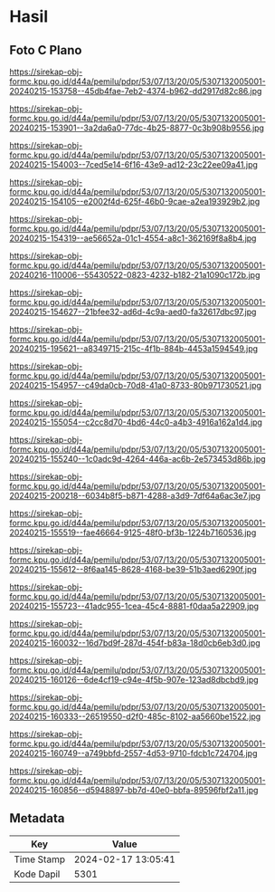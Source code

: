 # Hasil

## Foto C Plano

https://sirekap-obj-formc.kpu.go.id/d44a/pemilu/pdpr/53/07/13/20/05/5307132005001-20240215-153758--45db4fae-7eb2-4374-b962-dd2917d82c86.jpg

https://sirekap-obj-formc.kpu.go.id/d44a/pemilu/pdpr/53/07/13/20/05/5307132005001-20240215-153901--3a2da6a0-77dc-4b25-8877-0c3b908b9556.jpg

https://sirekap-obj-formc.kpu.go.id/d44a/pemilu/pdpr/53/07/13/20/05/5307132005001-20240215-154003--7ced5e14-6f16-43e9-ad12-23c22ee09a41.jpg

https://sirekap-obj-formc.kpu.go.id/d44a/pemilu/pdpr/53/07/13/20/05/5307132005001-20240215-154105--e2002f4d-625f-46b0-9cae-a2ea193929b2.jpg

https://sirekap-obj-formc.kpu.go.id/d44a/pemilu/pdpr/53/07/13/20/05/5307132005001-20240215-154319--ae56652a-01c1-4554-a8c1-362169f8a8b4.jpg

https://sirekap-obj-formc.kpu.go.id/d44a/pemilu/pdpr/53/07/13/20/05/5307132005001-20240216-110006--55430522-0823-4232-b182-21a1090c172b.jpg

https://sirekap-obj-formc.kpu.go.id/d44a/pemilu/pdpr/53/07/13/20/05/5307132005001-20240215-154627--21bfee32-ad6d-4c9a-aed0-fa32617dbc97.jpg

https://sirekap-obj-formc.kpu.go.id/d44a/pemilu/pdpr/53/07/13/20/05/5307132005001-20240215-195621--a8349715-215c-4f1b-884b-4453a1594549.jpg

https://sirekap-obj-formc.kpu.go.id/d44a/pemilu/pdpr/53/07/13/20/05/5307132005001-20240215-154957--c49da0cb-70d8-41a0-8733-80b971730521.jpg

https://sirekap-obj-formc.kpu.go.id/d44a/pemilu/pdpr/53/07/13/20/05/5307132005001-20240215-155054--c2cc8d70-4bd6-44c0-a4b3-4916a162a1d4.jpg

https://sirekap-obj-formc.kpu.go.id/d44a/pemilu/pdpr/53/07/13/20/05/5307132005001-20240215-155240--1c0adc9d-4264-446a-ac6b-2e573453d86b.jpg

https://sirekap-obj-formc.kpu.go.id/d44a/pemilu/pdpr/53/07/13/20/05/5307132005001-20240215-200218--6034b8f5-b871-4288-a3d9-7df64a6ac3e7.jpg

https://sirekap-obj-formc.kpu.go.id/d44a/pemilu/pdpr/53/07/13/20/05/5307132005001-20240215-155519--fae46664-9125-48f0-bf3b-1224b7160536.jpg

https://sirekap-obj-formc.kpu.go.id/d44a/pemilu/pdpr/53/07/13/20/05/5307132005001-20240215-155612--8f6aa145-8628-4168-be39-51b3aed6290f.jpg

https://sirekap-obj-formc.kpu.go.id/d44a/pemilu/pdpr/53/07/13/20/05/5307132005001-20240215-155723--41adc955-1cea-45c4-8881-f0daa5a22909.jpg

https://sirekap-obj-formc.kpu.go.id/d44a/pemilu/pdpr/53/07/13/20/05/5307132005001-20240215-160032--16d7bd9f-287d-454f-b83a-18d0cb6eb3d0.jpg

https://sirekap-obj-formc.kpu.go.id/d44a/pemilu/pdpr/53/07/13/20/05/5307132005001-20240215-160126--6de4cf19-c94e-4f5b-907e-123ad8dbcbd9.jpg

https://sirekap-obj-formc.kpu.go.id/d44a/pemilu/pdpr/53/07/13/20/05/5307132005001-20240215-160333--26519550-d2f0-485c-8102-aa5660be1522.jpg

https://sirekap-obj-formc.kpu.go.id/d44a/pemilu/pdpr/53/07/13/20/05/5307132005001-20240215-160749--a749bbfd-2557-4d53-9710-fdcb1c724704.jpg

https://sirekap-obj-formc.kpu.go.id/d44a/pemilu/pdpr/53/07/13/20/05/5307132005001-20240215-160856--d5948897-bb7d-40e0-bbfa-89596fbf2a11.jpg


## Metadata

| Key        | Value               |
| ---------- | ------------------- |
| Time Stamp | 2024-02-17 13:05:41 |
| Kode Dapil | 5301                |



